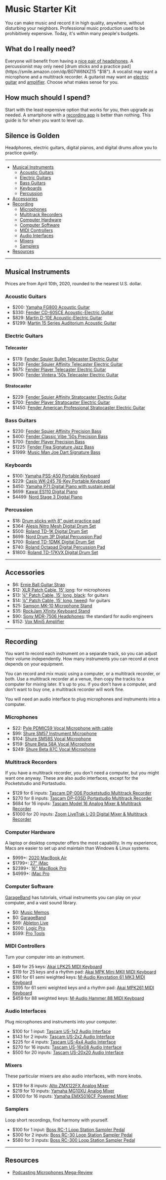 # Music Starter Kit
You can make music and record it in high quality, anywhere, without disturbing
your neighbors. Professional music production used to be prohibitively
expensive. Today, it's within many people's budgets.

## What do I really need?
Everyone will benefit from having a [nice pair of
headphones](https://smile.amazon.com/dp/B000AJIF4E "Sony MDR-7506: $90"). A
percussionist may only need [drum sticks and a practice
pad](https://smile.amazon.com/dp/B07W6NXZ15 "$18"). A vocalist may want a
microphone and a multitrack recorder. A guitarist may want an [electric
guitar](https://smile.amazon.com/dp/B07TFR8XBR "Squier Telecaster: $178") and
[amplifier](https://smile.amazon.com/dp/B00CD2PQKW "Vox Mini5: $152"). Choose
what makes sense for you.

## How much should I spend?
Start with the least expensive option that works for you, then upgrade as
needed. A smartphone with a [recording app](https://www.apple.com/music-memos/
"Music Memos: $0") is better than nothing. This guide is for when you want to
level up.

## Silence is Golden
Headphones, electric guitars, digital pianos, and digital drums allow you to
practice *quietly*.

---

- [Musical Instruments](#musical-instruments)
  - [Acoustic Guitars](#acoustic-guitars)
  - [Electric Guitars](#electric-guitars)
  - [Bass Guitars](#bass-guitars)
  - [Keyboards](#keyboards)
  - [Percussion](#percussion)
- [Accessories](#accessories)
- [Recording](#recording)
  - [Microphones](#microphones)
  - [Multitrack Recorders](#multitrack-recorders)
  - [Computer Hardware](#computer-hardware)
  - [Computer Software](#computer-software)
  - [MIDI Controllers](#midi-controllers)
  - [Audio Interfaces](#audio-interfaces)
  - [Mixers](#mixers)
  - [Samplers](#samplers)
- [Resources](#resources)

---

## Musical Instruments
Prices are from April 10th, 2020, rounded to the nearest U.S. dollar.

### Acoustic Guitars
- $200: [Yamaha FG800 Acoustic Guitar](https://smile.amazon.com/dp/B01C92QHLC)
- $330: [Fender CD-60SCE Acoustic-Electric Guitar](https://smile.amazon.com/dp/B07F39CHRZ)
- $829: [Martin D-10E Acoustic-Electric Guitar](https://smile.amazon.com/dp/B07MWY9JXR)
- $1299: [Martin 15 Series Auditorium Acoustic Guitar](https://smile.amazon.com/dp/B003K0IRLQ)

### Electric Guitars
#### Telecaster
- $178: [Fender Squier Bullet Telecaster Electric Guitar](https://smile.amazon.com/dp/B07TFR8XBR)
- $230: [Fender Squier Affinity Telecaster Electric Guitar](https://smile.amazon.com/dp/B0002GOE6S)
- $675: [Fender Player Telecaster Electric Guitar](https://smile.amazon.com/dp/B07V7XZZM3)
- $900: [Fender Vintera '50s Telecaster Electric Guitar](https://smile.amazon.com/dp/B07SLGVSQC)
#### Stratocaster
- $229: [Fender Squier Affinity Stratocaster Electric Guitar](https://smile.amazon.com/dp/B07FYKN2RJ)
- $700: [Fender Player Stratocaster Electric Guitar](https://smile.amazon.com/dp/B07CTX2F5F)
- $1450: [Fender American Professional Stratocaster Electric Guitar](https://smile.amazon.com/dp/B01MTN0S02)

### Bass Guitars
- $230: [Fender Squier Affinity Precision Bass](https://smile.amazon.com/dp/B07B6PZG4L)
- $400: [Fender Classic Vibe '50s Precision Bass](https://smile.amazon.com/dp/B07T7XJXWK)
- $700: [Fender Player Precision Bass](https://smile.amazon.com/dp/B07CTW4T7B)
- $1225: [Fender Flea Signature Jazz Bass](https://smile.amazon.com/dp/B01HT2FFJ2)
- $1999: [Music Man Joe Dart Signature Bass](https://www.music-man.com/instruments/basses/joe-dart)

### Keyboards
- $100: [Yamaha PSS-A50 Portable Keyboard](https://smile.amazon.com/dp/B07ZKY4J1G)
- $229: [Casio WK-245 76-Key Portable Keyboard](https://smile.amazon.com/dp/B00MJ83QZW)
- $450: [Yamaha P71 Digital Piano with sustain pedal](https://smile.amazon.com/dp/B01LY8OUQW)
- $699: [Kawai ES110 Digital Piano](https://smile.amazon.com/dp/B01N7WBESD)
- $4499: [Nord Stage 3 Digital Piano](https://smile.amazon.com/dp/B07LGD741N)

### Percussion
- $18: [Drum sticks with 8" quiet practice pad](https://smile.amazon.com/dp/B07W6NXZ15)
- $364: [Alesis Nitro Mesh Digital Drum Set](https://smile.amazon.com/dp/B07BW1XJGP)
- $500: [Roland TD-1K Digital Drum Set](https://smile.amazon.com/dp/B00OZNYIQA)
- $699: [Nord Drum 3P Digital Percussion Pad](https://smile.amazon.com/dp/B01G7EFJ3U)
- $700: [Roland TD-1DMK Digital Drum Set](https://smile.amazon.com/dp/B07HC2ZMN4)
- $740: [Roland Octapad Digital Percussion Pad](https://smile.amazon.com/dp/B0089KQQNI)
- $1800: [Roland TD-17KVX Digital Drum Set](https://smile.amazon.com/dp/B07D1G9G54)

---

## Accessories
- $6: [Ernie Ball Guitar Strap](https://smile.amazon.com/dp/B0002D0E92)
- $12: [XLR Patch Cable, 15' long](https://smile.amazon.com/dp/B00M090FDG): for microphones
- $13: [¼" Patch Cable, 15' long, black](https://smile.amazon.com/dp/B001RXSFME): for guitars
- $14: [¼" Patch Cable, 15' long, tweed](https://smile.amazon.com/dp/B00XQEH5P0): for guitars
- $25: [Samson MK-10 Microphone Stand](https://smile.amazon.com/dp/B003CLIPHO)
- $35: [RockJam Xfinity Keyboard Stand](https://smile.amazon.com/dp/B01B15JPCQ)
- $90: [Sony MDR-7506 Headphones](https://smile.amazon.com/dp/B000AJIF4E): the standard for audio engineers
- $152: [Vox Mini5 Amplifier](https://smile.amazon.com/dp/B00CD2PQKW)

---

## Recording
You want to record each instrument on a separate track, so you can adjust their
volume independently. How many instruments you can record at once depends on
your equipment.

You can record and mix music using a computer, or a multitrack recorder, or
both. Use a multitrack recorder at a venue, then copy the tracks to a computer
for mixing later. It's up to you. If you don't have a computer, and don't want
to buy one, a multitrack recorder will work fine.

You will need an audio interface to plug microphones and instruments into a
computer.

### Microphones
- $22: [Pyle PDMIC59 Vocal Microphone with cable](https://smile.amazon.com/dp/B01B1JHEX4)
- $99: [Shure SM57 Instrument Microphone](https://smile.amazon.com/dp/B000CZ0R3S)
- $104: [Shure SM58S Vocal Microphone](https://smile.amazon.com/dp/B0000AQRSU)
- $159: [Shure Beta 58A Vocal Microphone](https://smile.amazon.com/dp/B0002BACB4)
- $249: [Shure Beta 87C Vocal Microphone](https://smile.amazon.com/dp/B0002DVKZO)

### Multitrack Recorders
If you have a multitrack recorder, you don't need a computer, but you might
want one anyway. These are also audio interfaces, except for the Pocketstudio
and Portastudio.
- $129 for 6 inputs: [Tascam DP-006 Pocketstudio Multitrack Recorder](https://smile.amazon.com/dp/B00BEGS5NI)
- $270 for 8 inputs: [Tascam DP-03SD Portastudio Multitrack Recorder](https://smile.amazon.com/dp/B00GGN4NXA)
- $684 for 16 inputs: [Tascam Model 16 Analog Mixer & Multitrack Recorder](https://smile.amazon.com/dp/B07Y3ZT2QV)
- $1000 for 20 inputs: [Zoom LiveTrak L-20 Digital Mixer & Multitrack Recorder](https://smile.amazon.com/dp/B07FKBFK11)

### Computer Hardware
A laptop or desktop computer offers the most capability. In my experience, Macs
are easier to set up and maintain than Windows & Linux systems.
- $999+: [2020 MacBook Air](https://www.apple.com/shop/buy-mac/macbook-air)
- $1799+: [27" iMac](https://www.apple.com/shop/buy-mac/imac/27-inch)
- $2399+: [16" MacBook Pro](https://www.apple.com/shop/buy-mac/macbook-pro/16-inch)
- $4999+: [iMac Pro](https://www.apple.com/shop/buy-mac/imac-pro)

### Computer Software
[GarageBand](https://www.apple.com/mac/garageband/) has tutorials, virtual
instruments you can play on your computer, and a vast sound library.
- $0: [Music Memos](https://www.apple.com/music-memos/)
- $0: [GarageBand](https://www.apple.com/mac/garageband/)
- $69: [Ableton Live](https://www.ableton.com/en/shop/live/)
- $200: [Logic Pro](https://www.apple.com/logic-pro/)
- $599: [Pro Tools](https://shop.avid.com/ccrz__ProductDetails?sku=DYNA20000)

### MIDI Controllers
Turn your computer into an instrument.
- $49 for 25 keys: [Akai LPK25 MIDI Keyboard](https://smile.amazon.com/dp/B002M8GBDI)
- $119 for 25 keys and a rhythm pad: [Akai MPK Mini MKII MIDI Keyboard](https://smile.amazon.com/dp/B00IJ6QAO2)
- $161 for 61 semi weighted keys: [M-Audio Keystation 61 MK3 MIDI Keyboard](https://smile.amazon.com/dp/B07DDN4PYD)
- $395 for 61 semi weighted keys and a rhythm pad: [Akai MPK261 MIDI Keyboard](https://smile.amazon.com/dp/B00IJ7J06Q)
- $459 for 88 weighted keys: [M-Audio Hammer 88 MIDI Keyboard](https://smile.amazon.com/dp/B0714D3DVN)

### Audio Interfaces
Plug microphones and instruments into your computer.
- $100 for 1 input: [Tascam US-1x2 Audio Interface](https://smile.amazon.com/dp/B074Q5W46C)
- $143 for 2 inputs: [Tascam US-2x2 Audio Interface](https://smile.amazon.com/dp/B00MIXF2RS)
- $225 for 4 inputs: [Tascam US-4x4 Audio Interface](https://smile.amazon.com/dp/B00MIXF1JW)
- $270 for 16 inputs: [Tascam US-16x08 Audio Interface](https://smile.amazon.com/dp/B00MIXF200)
- $500 for 20 inputs: [Tascam US-20x20 Audio Interface](https://smile.amazon.com/dp/B016R8CQJG)

### Mixers
These particular mixers are also audio interfaces, with more knobs.
- $129 for 8 inputs: [Alto ZMX122FX Analog Mixer](https://smile.amazon.com/dp/B004TM31FG)
- $219 for 10 inputs: [Yamaha MG10XU Analog Mixer](https://smile.amazon.com/dp/B076M3PWKC)
- $1000 for 16 inputs: [Yamaha EMX5016CF Powered Mixer](https://smile.amazon.com/dp/B000YID5IW)

### Samplers
Loop short recordings, find harmony with yourself.
- $100 for 1 input: [Boss RC-1 Loop Station Sampler Pedal](https://smile.amazon.com/dp/B00OB7K46I)
- $300 for 2 inputs: [Boss RC-30 Loop Station Sampler Pedal](https://smile.amazon.com/dp/B004J24YZ2)
- $580 for 3 inputs: [Boss RC-300 Loop Station Sampler Pedal](https://smile.amazon.com/dp/B005P4NVJI)

---

## Resources
- [Podcasting Microphones Mega-Review](https://marco.org/podcasting-microphones)
